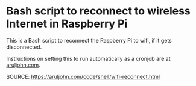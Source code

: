 # Bash script to reconnect to wireless Internet in Raspberry Pi

This is a Bash script to reconnect the Raspberry Pi to wifi, if it gets disconnected.

Instructions on setting this to run automatically as a cronjob are at [aruljohn.com](https://aruljohn.com/code/shell/wifi-reconnect.html).

SOURCE: https://aruljohn.com/code/shell/wifi-reconnect.html
